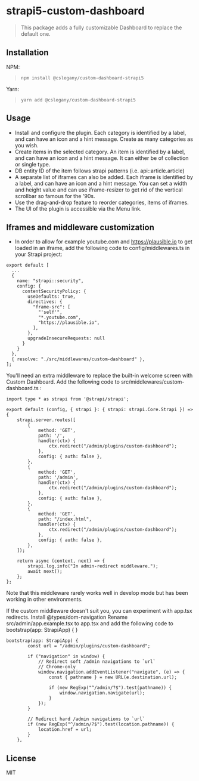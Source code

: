 # strapi5-custom-dashboard
> This package adds a fully customizable Dashboard to replace the default one.

## Installation

NPM:

> `npm install @cslegany/custom-dashboard-strapi5`

Yarn:

> `yarn add @cslegany/custom-dashboard-strapi5`

## Usage
- Install and configure the plugin. Each category is identified by a label, and can have an icon and a hint message. Create as many categories as you wish.
- Create items in the selected category. An item is identified by a label, and can have an icon and a hint message. It can either be of collection or single type.
- DB entity ID of the item follows strapi patterns (i.e. api::article.article)
- A separate list of iframes can also be added. Each iframe is identified by a label, and can have an icon and a hint message. 
You can set a width and height value and can use iframe-resizer to get rid of the vertical scrollbar so famous for the '90s.
- Use the drag-and-drop feature to reorder categories, items of iframes.
- The UI of the plugin is accessible via the Menu link.

## Iframes and middleware customization
- In order to allow for example youtube.com and https://plausible.io to get loaded in an iframe, add the following code to config/middlewares.ts in your Strapi project:

```
export default [
  ...
  {
    name: "strapi::security",
    config: {
      contentSecurityPolicy: {
        useDefaults: true,
        directives: {
          "frame-src": [
            "'self'",
            "*.youtube.com",
            "https://plausible.io",
          ],
        },
        upgradeInsecureRequests: null
      }
    }
  },
  { resolve: "./src/middlewares/custom-dashboard" },
];
```

You'll need an extra middleware to replace the built-in welcome screen with Custom Dashboard.
Add the following code to src/middlewares/custom-dashboard.ts :

```
import type * as strapi from '@strapi/strapi';

export default (config, { strapi }: { strapi: strapi.Core.Strapi }) => {
	strapi.server.routes([
		{
			method: 'GET',
			path: '/',
			handler(ctx) {
				ctx.redirect("/admin/plugins/custom-dashboard");
			},
			config: { auth: false },
		},
		{
			method: 'GET',
			path: '/admin',
			handler(ctx) {
				ctx.redirect("/admin/plugins/custom-dashboard");
			},
			config: { auth: false },
		},
		{
			method: 'GET',
			path: "/index.html",
			handler(ctx) {
				ctx.redirect("/admin/plugins/custom-dashboard");
			},
			config: { auth: false },
		},
	]);

	return async (context, next) => {
		strapi.log.info("In admin-redirect middleware.");
		await next();
	};
};
```

Note that this middleware rarely works well in develop mode but has been working in other environments.

If the custom middleware doesn't suit you, you can experiment with app.tsx redirects.
Install @types/dom-navigation
Rename src/admin/app.example.tsx to app.tsx and add the following code to bootstrap(app: StrapiApp) { }

```
bootstrap(app: StrapiApp) {
		const url = "/admin/plugins/custom-dashboard";

		if ("navigation" in window) {
			// Redirect soft /admin navigations to `url`
			// Chrome-only
			window.navigation.addEventListener("navigate", (e) => {
				const { pathname } = new URL(e.destination.url);

				if (new RegExp("^/admin/?$").test(pathname)) {
					window.navigation.navigate(url);
				}
			});
		}

		// Redirect hard /admin navigations to `url`
		if (new RegExp("^/admin/?$").test(location.pathname)) {
			location.href = url;
		}
	},
```

## License

MIT
